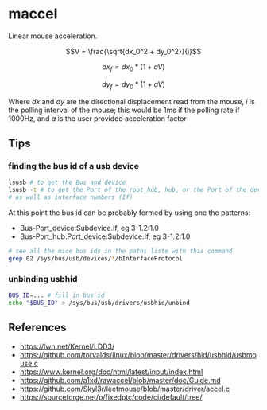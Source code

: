 # maccel

Linear mouse acceleration.

$$V = \frac{\sqrt{dx_0^2 + dy_0^2}}{i}$$

$$dx_f = dx_0 * (1 + aV)$$

$$dy_f = dy_0 * (1 + aV)$$

Where $dx$ and $dy$ are the directional displacement read from the mouse,
$i$ is the polling interval of the mouse; this would be 1ms if the polling rate if 1000Hz,
and $a$ is the user provided
acceleration factor

## Tips

### finding the bus id of a usb device

```sh
lsusb # to get the Bus and device
lsusb -t # to get the Port of the root_hub, hub, or the Port of the device within that hub
# as well as interface numbers (If)
```

At this point the bus id can be probably formed by using one the patterns:

- Bus-Port_device:Subdevice.If, eg 3-1.2:1.0
- Bus-Port_hub.Port_device:Subdevice.If, eg 3-1.2:1.0

```sh
# see all the mice bus ids in the paths liste with this command
grep 02 /sys/bus/usb/devices/*/bInterfaceProtocol
```

### unbinding usbhid

```sh
BUS_ID=... # fill in bus id
echo "$BUS_ID" > /sys/bus/usb/drivers/usbhid/unbind
```

## References

- https://lwn.net/Kernel/LDD3/
- https://github.com/torvalds/linux/blob/master/drivers/hid/usbhid/usbmouse.c
- https://www.kernel.org/doc/html/latest/input/index.html
- https://github.com/a1xd/rawaccel/blob/master/doc/Guide.md
- https://github.com/Skyl3r/leetmouse/blob/master/driver/accel.c
- https://sourceforge.net/p/fixedptc/code/ci/default/tree/

